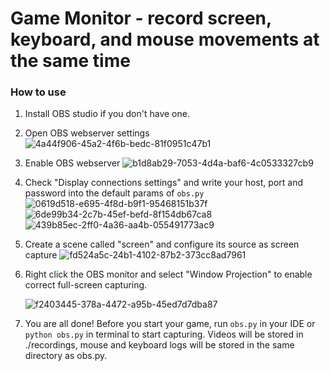 # Game Monitor - record screen, keyboard, and mouse movements at the same time



### How to use

1. Install OBS studio if you don't have one.

2. Open OBS webserver settings
   ![4a44f906-45a2-4f6b-bedc-81f0951c47b1](file:///C:/Users/swx/Pictures/Typedown/4a44f906-45a2-4f6b-bedc-81f0951c47b1.png)

3. Enable OBS webserver
   ![b1d8ab29-7053-4d4a-baf6-4c0533327cb9](file:///C:/Users/swx/Pictures/Typedown/b1d8ab29-7053-4d4a-baf6-4c0533327cb9.png)

4. Check "Display connections settings" and write your host, port and password into the default params of `obs.py`
   ![0619d518-e695-4f8d-b9f1-95468151b37f](file:///C:/Users/swx/Pictures/Typedown/0619d518-e695-4f8d-b9f1-95468151b37f.png)
   ![6de99b34-2c7b-45ef-befd-8f154db67ca8](file:///C:/Users/swx/Pictures/Typedown/6de99b34-2c7b-45ef-befd-8f154db67ca8.png)
   ![439b85ec-2ff0-4a36-aa4b-055491773ac9](file:///C:/Users/swx/Pictures/Typedown/439b85ec-2ff0-4a36-aa4b-055491773ac9.png)

5. Create a scene called "screen" and configure its source as screen capture
   ![fd524a5c-24b1-4102-87b2-373cc8ad7961](file:///C:/Users/swx/Pictures/Typedown/fd524a5c-24b1-4102-87b2-373cc8ad7961.png)

6. Right click the OBS monitor and select "Window Projection" to enable correct full-screen capturing.
   
   ![f2403445-378a-4472-a95b-45ed7d7dba87](file:///C:/Users/swx/Pictures/Typedown/f2403445-378a-4472-a95b-45ed7d7dba87.png)

7. You are all done! Before you start your game, run `obs.py` in your IDE or `python obs.py` in terminal to start capturing. Videos will be stored in ./recordings, mouse and keyboard logs will be stored in the same directory as obs.py.


